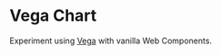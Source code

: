 Vega Chart
==========

Experiment using [Vega](https://vega.github.io/vega/) with vanilla Web Components.